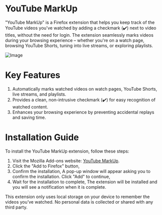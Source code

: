 # YouTube MarkUp
"YouTube MarkUp" is a Firefox extension that helps you keep track of the YouTube videos you've watched by adding a checkmark (✔️) next to video titles, without the need for login. The extension seamlessly marks videos during your browsing experience – whether you're on a watch page, browsing YouTube Shorts, tuning into live streams, or exploring playlists.

![Image](https://github.com/user-attachments/assets/688c102e-5eb2-4c3c-804b-b49bd7f90aa0)

# Key Features
1. Automatically marks watched videos on watch pages, YouTube Shorts, live streams, and playlists.
2. Provides a clean, non-intrusive checkmark (✔️) for easy recognition of watched content.
3. Enhances your browsing experience by preventing accidental replays and saving time.

# Installation Guide

To install the YouTube MarkUp extension, follow these steps:

1. Visit the Mozilla Add-ons website: [YouTube MarkUp](https://addons.mozilla.org/en-US/firefox/addon/youtube-markup/).
2. Click the "Add to Firefox" button,
3. Confirm the installation, A pop-up window will appear asking you to confirm the installation. Click "Add" to continue,
4. Wait for the installation to complete, The extension will be installed and you will see a notification when it is complete.

This extension only uses local storage on your device to remember the videos you’ve watched. No personal data is collected or shared with any third party.

